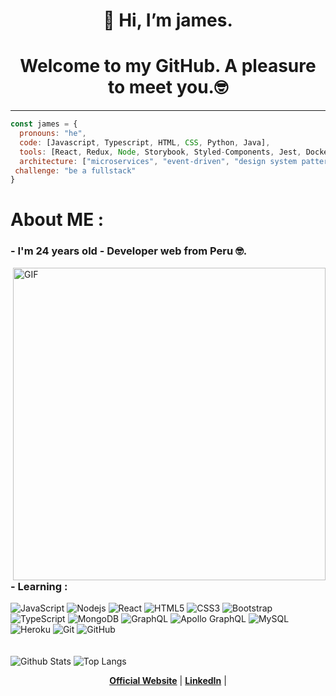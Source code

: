 <h1 align="center">👋 Hi, I’m james.</h1>
<h1 align="center">Welcome to my GitHub. A pleasure to meet you.🤓</h1>
<hr/>

<!-- [![trophy](https://github-profile-trophy.vercel.app/?username=JAMESESTGER27&theme=onedark)](https://github.com/ryo-ma/github-profile-trophy) -->
```javascript
const james = {
  pronouns: "he",
  code: [Javascript, Typescript, HTML, CSS, Python, Java],
  tools: [React, Redux, Node, Storybook, Styled-Components, Jest, Docker],
  architecture: ["microservices", "event-driven", "design system pattern"],
 challenge: "be a fullstack"
}
```
<!-- ![Anurag's GitHub stats](https://github-readme-stats.vercel.app/api?username=JAMESESTGER27&show_icons=true&theme=cobalt) -->

# About ME :

### - I'm 24 years old -  Developer web from Peru 🤓.

<img hight="400" width="500" alt="GIF" align="right" src="https://noticierouniversal.com/wp-content/uploads/2017/11/giphy-6.gif">

### - Learning :
![JavaScript](https://img.shields.io/badge/-JavaScript-black?style=flat-square&logo=javascript)
![Nodejs](https://img.shields.io/badge/-Nodejs-black?style=flat-square&logo=Node.js)
![React](https://img.shields.io/badge/-React-black?style=flat-square&logo=react)
![HTML5](https://img.shields.io/badge/-HTML5-E34F26?style=flat-square&logo=html5&logoColor=white)
![CSS3](https://img.shields.io/badge/-CSS3-1572B6?style=flat-square&logo=css3)
![Bootstrap](https://img.shields.io/badge/-Bootstrap-563D7C?style=flat-square&logo=bootstrap)
![TypeScript](https://img.shields.io/badge/-TypeScript-007ACC?style=flat-square&logo=typescript)
![MongoDB](https://img.shields.io/badge/-MongoDB-black?style=flat-square&logo=mongodb)
![GraphQL](https://img.shields.io/badge/-GraphQL-E10098?style=flat-square&logo=graphql)
![Apollo GraphQL](https://img.shields.io/badge/-Apollo%20GraphQL-311C87?style=flat-square&logo=apollo-graphql)
![MySQL](https://img.shields.io/badge/-MySQL-black?style=flat-square&logo=mysql)
![Heroku](https://img.shields.io/badge/-Heroku-430098?style=flat-square&logo=heroku)
![Git](https://img.shields.io/badge/-Git-black?style=flat-square&logo=git)
![GitHub](https://img.shields.io/badge/-GitHub-181717?style=flat-square&logo=github)
</br>
</br>
</br>
![Github Stats](https://github-readme-stats.vercel.app/api?username=JAMESESTGER27&show_icons=true&include_all_commits=true)
![Top Langs](https://github-readme-stats.vercel.app/api/top-langs/?username=JAMESESTGER27&hide=TeX&layout=compact)

<p align="center">
  <strong><a href="/">Official Website</a></strong> |
  <strong><a href="/">LinkedIn</a></strong> |
</p>
